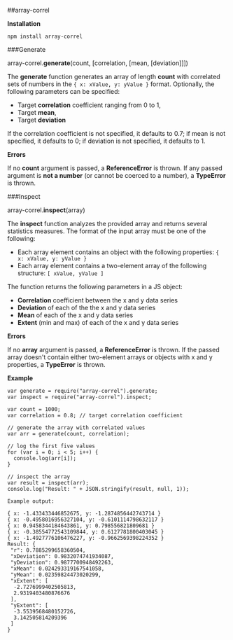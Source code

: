 ##array-correl

**Installation**

`npm install array-correl`

###Generate

array-correl.**generate**(count, [correlation, [mean, [deviation]]])

The **generate** function generates an array of length **count** with correlated sets of numbers in the `{ x: xValue, y: yValue }` format. Optionally, the following parameters can be specified:

- Target **correlation** coefficient ranging from 0 to 1,
- Target **mean**,
- Target **deviation**

If the correlation coefficient is not specified, it defaults to 0.7; if mean is not specified, it defaults to 0; if deviation is not specified, it defaults to 1.

**Errors**

If no **count** argument is passed, a **ReferenceError** is thrown. If any passed argument is **not a number** (or cannot be coerced to a number), a **TypeError** is thrown.


###Inspect

array-correl.**inspect**(array)

The **inspect** function analyzes the provided array and returns several statistics measures. The format of the input array must be one of the following:

- Each array element contains an object with the following properties: `{ x: xValue, y: yValue }`
- Each array element contains a two-element array of the following structure: `[ xValue, yValue ]`

The function returns the following parameters in a JS object:

- **Correlation** coefficient between the x and y data series
- **Deviation** of each of the the x and y data series
- **Mean** of each of the x and y data series
- **Extent** (min and max) of each of the x and y data series

**Errors**

If no **array** argument is passed, a **ReferenceError** is thrown. If the passed array doesn't contain either two-element arrays or objects with x and y properties, a **TypeError** is thrown.

**Example**

    var generate = require("array-correl").generate;
    var inspect = require("array-correl").inspect;

    var count = 1000;
    var correlation = 0.8; // target correlation coefficient

    // generate the array with correlated values
    var arr = generate(count, correlation);

    // log the first five values
    for (var i = 0; i < 5; i++) {
      console.log(arr[i]);
    }

    // inspect the array
    var result = inspect(arr);
    console.log("Result: " + JSON.stringify(result, null, 1));

    Example output:

    { x: -1.433433446852675, y: -1.2874856442743714 }
    { x: -0.4958016956327104, y: -0.6101114798632117 }
    { x: 0.9458344184643861, y: 0.798556821809681 }
    { x: -0.38554772543109844, y: 0.6127781800403045 }
    { x: -1.4927776106476227, y: -0.9662569398224352 }
    Result: {
     "r": 0.7885299658360504,
     "xDeviation": 0.9832074741934087,
     "yDeviation": 0.9877700948492263,
     "xMean": 0.024293319167541058,
     "yMean": 0.02359824473020299,
     "xExtent": [
      -2.7276999402505813,
      2.9319403480876676
     ],
     "yExtent": [
      -3.5539568480152726,
      3.142505814209396
     ]
    }


